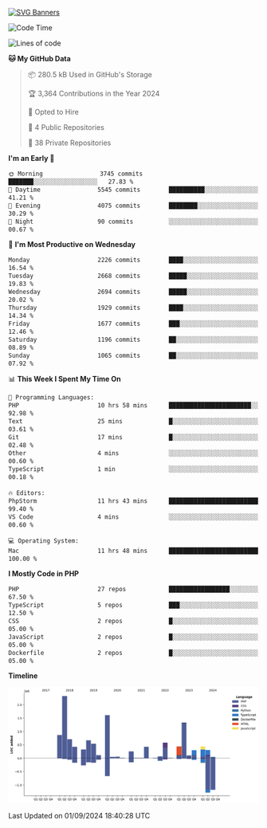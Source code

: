 [![SVG Banners](https://svg-banners.vercel.app/api?type=glitch&text1=Gere_Lajos%F0%9F%92%BB&width=800&height=400)](https://github.com/Akshay090/svg-banners)

<!--START_SECTION:waka-->
![Code Time](http://img.shields.io/badge/Code%20Time-1%2C849%20hrs%2034%20mins-blue)

![Lines of code](https://img.shields.io/badge/From%20Hello%20World%20I%27ve%20Written-11.9%20million%20lines%20of%20code-blue)

**🐱 My GitHub Data** 

> 📦 280.5 kB Used in GitHub's Storage 
 > 
> 🏆 3,364 Contributions in the Year 2024
 > 
> 💼 Opted to Hire
 > 
> 📜 4 Public Repositories 
 > 
> 🔑 38 Private Repositories 
 > 
**I'm an Early 🐤** 

```text
🌞 Morning                3745 commits        ███████░░░░░░░░░░░░░░░░░░   27.83 % 
🌆 Daytime                5545 commits        ██████████░░░░░░░░░░░░░░░   41.21 % 
🌃 Evening                4075 commits        ████████░░░░░░░░░░░░░░░░░   30.29 % 
🌙 Night                  90 commits          ░░░░░░░░░░░░░░░░░░░░░░░░░   00.67 % 
```
📅 **I'm Most Productive on Wednesday** 

```text
Monday                   2226 commits        ████░░░░░░░░░░░░░░░░░░░░░   16.54 % 
Tuesday                  2668 commits        █████░░░░░░░░░░░░░░░░░░░░   19.83 % 
Wednesday                2694 commits        █████░░░░░░░░░░░░░░░░░░░░   20.02 % 
Thursday                 1929 commits        ████░░░░░░░░░░░░░░░░░░░░░   14.34 % 
Friday                   1677 commits        ███░░░░░░░░░░░░░░░░░░░░░░   12.46 % 
Saturday                 1196 commits        ██░░░░░░░░░░░░░░░░░░░░░░░   08.89 % 
Sunday                   1065 commits        ██░░░░░░░░░░░░░░░░░░░░░░░   07.92 % 
```


📊 **This Week I Spent My Time On** 

```text
💬 Programming Languages: 
PHP                      10 hrs 58 mins      ███████████████████████░░   92.98 % 
Text                     25 mins             █░░░░░░░░░░░░░░░░░░░░░░░░   03.61 % 
Git                      17 mins             █░░░░░░░░░░░░░░░░░░░░░░░░   02.48 % 
Other                    4 mins              ░░░░░░░░░░░░░░░░░░░░░░░░░   00.60 % 
TypeScript               1 min               ░░░░░░░░░░░░░░░░░░░░░░░░░   00.18 % 

🔥 Editors: 
PhpStorm                 11 hrs 43 mins      █████████████████████████   99.40 % 
VS Code                  4 mins              ░░░░░░░░░░░░░░░░░░░░░░░░░   00.60 % 

💻 Operating System: 
Mac                      11 hrs 48 mins      █████████████████████████   100.00 % 
```

**I Mostly Code in PHP** 

```text
PHP                      27 repos            █████████████████░░░░░░░░   67.50 % 
TypeScript               5 repos             ███░░░░░░░░░░░░░░░░░░░░░░   12.50 % 
CSS                      2 repos             █░░░░░░░░░░░░░░░░░░░░░░░░   05.00 % 
JavaScript               2 repos             █░░░░░░░░░░░░░░░░░░░░░░░░   05.00 % 
Dockerfile               2 repos             █░░░░░░░░░░░░░░░░░░░░░░░░   05.00 % 
```



**Timeline**

![Lines of Code chart](https://raw.githubusercontent.com/gere-lajos/gere-lajos/main/assets/bar_graph.png)


 Last Updated on 01/09/2024 18:40:28 UTC
<!--END_SECTION:waka-->
